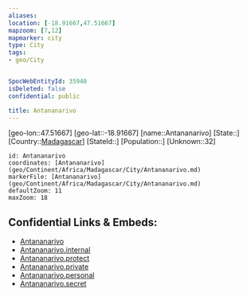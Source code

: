```yaml
---
aliases: 
location: [-18.91667,47.51667]
mapzoom: [7,12] 
mapmarker: city 
type: City
tags:
- geo/City


SpocWebEntityId: 35940
isDeleted: false
confidential: public

title: Antananarivo
---
```

[geo-lon::47.51667]
[geo-lat::-18.91667]
[name::Antananarivo]
[State::]
[Country::[Madagascar](geo/Continent/Africa/Madagascar.md)]
[StateId::]
[Population::]
[Unknown::32]


```leaflet
id: Antananarivo
coordinates: [Antananarivo](geo/Continent/Africa/Madagascar/City/Antananarivo.md)
markerFile: [Antananarivo](geo/Continent/Africa/Madagascar/City/Antananarivo.md)
defaultZoom: 11 
maxZoom: 18
```


## Confidential Links & Embeds: 
- [Antananarivo](../../../../../../_public/geo/Continent/Africa/Madagascar/City/Antananarivo.md) 
- [Antananarivo.internal](../../../../../../_internal/geo/Continent/Africa/Madagascar/City/Antananarivo.internal.md) 
- [Antananarivo.protect](../../../../../../_protect/geo/Continent/Africa/Madagascar/City/Antananarivo.protect.md) 
- [Antananarivo.private](../../../../../../_private/geo/Continent/Africa/Madagascar/City/Antananarivo.private.md) 
- [Antananarivo.personal](../../../../../../_personal/geo/Continent/Africa/Madagascar/City/Antananarivo.personal.md) 
- [Antananarivo.secret](../../../../../../_secret/geo/Continent/Africa/Madagascar/City/Antananarivo.secret.md) 
